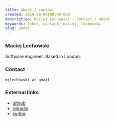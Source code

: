 ```yaml
---
title: About / contact
created: 2019-06-09T00:00:00Z
description: Maciej Lechowski - contact / about
keywords: lchsk, contact, maciej, lechowski
slug: about
---
```


<h3>Maciej Lechowski</h3>

Software engineer. Based in London.

<h3>Contact</h3>

<code>mjlechowski at gmail</code>

<h3>External links</h3>

- <a href="https://github.com/lchsk" title="lchsk github profile">github</a>
- <a href="https://www.linkedin.com/in/maciej-lechowski/" title="lchsk linkedin profile">linkedin</a>
- <a href="https://twitter.com/lchsk" title="lchsk twitter profile">twitter</a>


